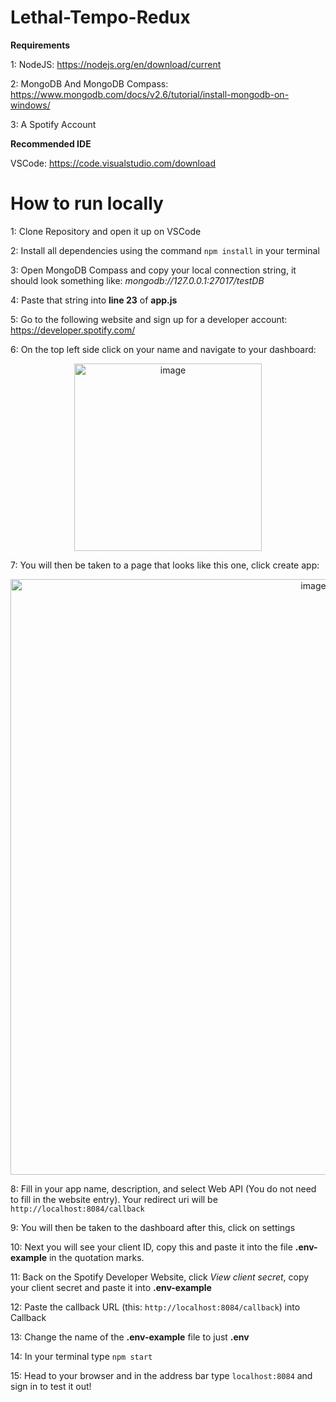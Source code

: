 # Lethal-Tempo-Redux

**Requirements**

1: NodeJS: https://nodejs.org/en/download/current

2: MongoDB And MongoDB Compass: https://www.mongodb.com/docs/v2.6/tutorial/install-mongodb-on-windows/

3: A Spotify Account

**Recommended IDE**

VSCode: https://code.visualstudio.com/download


# How to run locally

1: Clone Repository and open it up on VSCode

2: Install all dependencies using the command `npm install` in your terminal

3: Open MongoDB Compass and copy your local connection string, it should look something like: *mongodb://127.0.0.1:27017/testDB*

4: Paste that string into **line 23** of **app.js**

5: Go to the following website and sign up for a developer account: https://developer.spotify.com/

6: On the top left side click on your name and navigate to your dashboard:
<p align="center">
  <img width="300" alt="image" src="https://github.com/4155-Lethal-Tempo/Lethal-Tempo-Redux/assets/112443437/647be87b-dcd0-4a9c-81db-439256700466">
</p>

7: You will then be taken to a page that looks like this one, click create app:

<p align="center">
  <img width="953" alt="image" src="https://github.com/4155-Lethal-Tempo/Lethal-Tempo-Redux/assets/112443437/5286aed7-eac1-486d-8a6b-5a4f152a7c1a">
</p>

8: Fill in your app name, description, and select Web API (You do not need to fill in the website entry). Your redirect uri will be `http://localhost:8084/callback`

9: You will then be taken to the dashboard after this, click on settings

10: Next you will see your client ID, copy this and paste it into the file **.env-example** in the quotation marks.

11: Back on the Spotify Developer Website, click *View client secret*, copy your client secret and paste it into **.env-example**

12: Paste the callback URL (this: `http://localhost:8084/callback`) into Callback

13: Change the name of the **.env-example** file to just **.env**

14: In your terminal type `npm start`

15: Head to your browser and in the address bar type `localhost:8084` and sign in to test it out!






